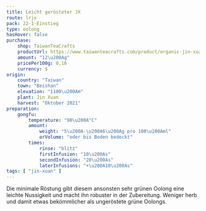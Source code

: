 ```yaml
---
title: Leicht gerösteter JX
route: lrjx
pack: 22-1-Einstieg
type: oolong
hasHover: false
purchase:
    shop: TaiwanTeaCrafts
    productUrl: https://www.taiwanteacrafts.com/product/organic-jin-xuan-oolong-tea
    amount: "12\u200Ag"
    pricePer100g: 0,16
    currency: $
origin:
    country: "Taiwan"
    town: "Beishan"
    elevation: "1100\u200Am"
    plant: Jin Xuan
    harvest: "Oktober 2021"
preparation:
    gongfu:
        temperature: "90\u200A°C"
        amount:
            weight: "5\u200A-\u200A6\u200Ag pro 100\u200Aml"
            orVolume: "oder bis Boden bedeckt"
        times:
            rinse: "blitz"
            firstInfusion: "10\u200As"
            secondInfusion: "20\u200As"
            laterInfusions: "+\u200A10\u200As"
tags: [ "jin-xuan" ]
---
```

Die minimale Röstung gibt diesem ansonsten sehr grünen Oolong eine leichte Nussigkeit und macht ihn robuster in der Zubereitung. Weniger herb und damit etwas bekömmlicher als ungeröstete grüne Oolongs.
